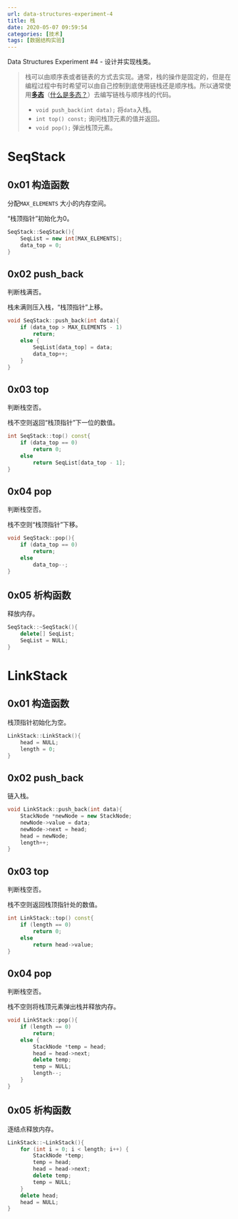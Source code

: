 ```yaml
---
url: data-structures-experiment-4
title: 栈
date: 2020-05-07 09:59:54
categories: [技术]
tags: [数据结构实验]
---
```


Data Structures Experiment #4 - 设计并实现栈类。

<!--more-->

> 栈可以由顺序表或者链表的方式去实现。通常，栈的操作是固定的，但是在编程过程中有时希望可以由自己控制到底使用链栈还是顺序栈。所以通常使用[**多态**](https://www.cnblogs.com/alinh/p/9636352.html)（[什么是多态？](https://blog.csdn.net/qq_39412582/article/details/81628254)）去编写链栈与顺序栈的代码。
>
> - `void push_back(int data);`
>   将`data`入栈。
> - `int top() const;`
>   询问栈顶元素的值并返回。
> - `void pop();`
>   弹出栈顶元素。

# SeqStack

## 0x01 构造函数

分配`MAX_ELEMENTS` 大小的内存空间。

“栈顶指针”初始化为0。

```cpp
SeqStack::SeqStack(){
    SeqList = new int[MAX_ELEMENTS];
    data_top = 0;
}
```

## 0x02 push_back

判断栈满否。

栈未满则压入栈，“栈顶指针”上移。

```cpp
void SeqStack::push_back(int data){
    if (data_top > MAX_ELEMENTS - 1)
        return;
    else {
        SeqList[data_top] = data;
        data_top++;
    }
}
```

## 0x03 top

判断栈空否。

栈不空则返回“栈顶指针”下一位的数值。

```cpp
int SeqStack::top() const{
    if (data_top == 0)
        return 0;
    else
        return SeqList[data_top - 1];
}
```

## 0x04 pop

判断栈空否。

栈不空则“栈顶指针”下移。

```cpp
void SeqStack::pop(){
    if (data_top == 0)
        return;
    else
        data_top--;
}
```

## 0x05 析构函数

释放内存。

```cpp
SeqStack::~SeqStack(){
    delete[] SeqList;
    SeqList = NULL;
}
```

# LinkStack

## 0x01 构造函数

栈顶指针初始化为空。

```cpp
LinkStack::LinkStack(){
    head = NULL;
    length = 0;
}
```

## 0x02 push_back

链入栈。

```cpp
void LinkStack::push_back(int data){
    StackNode *newNode = new StackNode;
    newNode->value = data;
    newNode->next = head;
    head = newNode;
    length++;
}
```

## 0x03 top

判断栈空否。

栈不空则返回栈顶指针处的数值。

```cpp
int LinkStack::top() const{
    if (length == 0)
        return 0;
    else
        return head->value;
}
```

## 0x04 pop

判断栈空否。

栈不空则将栈顶元素弹出栈并释放内存。

```cpp
void LinkStack::pop(){
    if (length == 0)
        return;
    else {
        StackNode *temp = head;
        head = head->next;
        delete temp;
        temp = NULL;
        length--;
    }
}
```

## 0x05 析构函数

逐结点释放内存。

```cpp
LinkStack::~LinkStack(){
    for (int i = 0; i < length; i++) {
        StackNode *temp;
        temp = head;
        head = head->next;
        delete temp;
        temp = NULL;
    }
    delete head;
    head = NULL;
}
```

